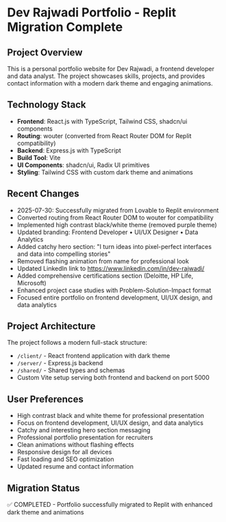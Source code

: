 # Dev Rajwadi Portfolio - Replit Migration Complete

## Project Overview
This is a personal portfolio website for Dev Rajwadi, a frontend developer and data analyst. The project showcases skills, projects, and provides contact information with a modern dark theme and engaging animations.

## Technology Stack
- **Frontend**: React.js with TypeScript, Tailwind CSS, shadcn/ui components
- **Routing**: wouter (converted from React Router DOM for Replit compatibility)
- **Backend**: Express.js with TypeScript
- **Build Tool**: Vite
- **UI Components**: shadcn/ui, Radix UI primitives
- **Styling**: Tailwind CSS with custom dark theme and animations

## Recent Changes
- 2025-07-30: Successfully migrated from Lovable to Replit environment
- Converted routing from React Router DOM to wouter for compatibility
- Implemented high contrast black/white theme (removed purple theme)
- Updated branding: Frontend Developer • UI/UX Designer • Data Analytics
- Added catchy hero section: "I turn ideas into pixel-perfect interfaces and data into compelling stories"
- Removed flashing animation from name for professional look
- Updated LinkedIn link to https://www.linkedin.com/in/dev-rajwadi/
- Added comprehensive certifications section (Deloitte, HP Life, Microsoft)
- Enhanced project case studies with Problem-Solution-Impact format
- Focused entire portfolio on frontend development, UI/UX design, and data analytics

## Project Architecture
The project follows a modern full-stack structure:
- `/client/` - React frontend application with dark theme
- `/server/` - Express.js backend
- `/shared/` - Shared types and schemas
- Custom Vite setup serving both frontend and backend on port 5000

## User Preferences
- High contrast black and white theme for professional presentation
- Focus on frontend development, UI/UX design, and data analytics
- Catchy and interesting hero section messaging
- Professional portfolio presentation for recruiters
- Clean animations without flashing effects
- Responsive design for all devices
- Fast loading and SEO optimization
- Updated resume and contact information

## Migration Status
✅ COMPLETED - Portfolio successfully migrated to Replit with enhanced dark theme and animations